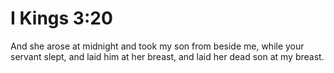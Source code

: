 # I Kings 3:20

And she arose at midnight and took my son from beside me, while your servant slept, and laid him at her breast, and laid her dead son at my breast.
